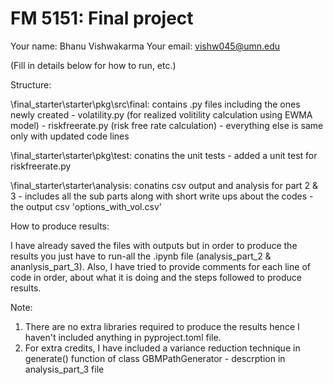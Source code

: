 # FM 5151: Final project

Your name: Bhanu Vishwakarma 
Your email: vishw045@umn.edu

(Fill in details below for how to run, etc.)


Structure: 

\final_starter\starter\pkg\src\final: contains .py files including the ones newly created - volatility.py (for realized volitility calculation using EWMA model)
                                                                                          - riskfreerate.py (risk free rate calculation)
                                                                                          - everything else is same only with updated code lines

\final_starter\starter\pkg\test: conatins the unit tests - added a unit test for riskfreerate.py

\final_starter\starter\analysis: conatins csv output and analysis for part 2 & 3 - includes all the sub parts along with short write ups about the codes
                                                                                 - the output csv 'options_with_vol.csv'


How to produce results:

I have already saved the files with outputs but in order to produce the results you just have to run-all the .ipynb file (analysis_part_2 & ananlysis_part_3). Also, I have tried to provide comments for each line of code in order, about what it is doing and the steps followed to produce results. 


Note:

1) There are no extra libraries required to produce the results hence I haven't included anything in pyproject.toml file.
2) For extra credits, I have included a variance reduction technique in generate() function of class GBMPathGenerator - descrption in analysis_part_3 file